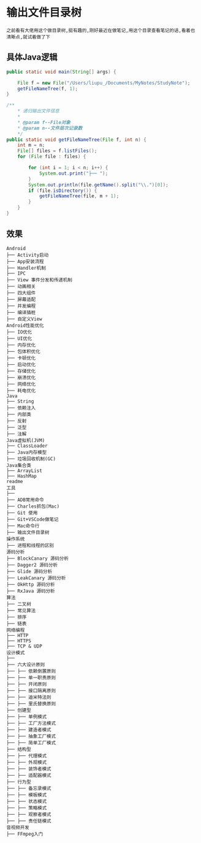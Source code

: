 # 输出文件目录树

    之前看有大佬用这个做目录树,挺有趣的,刚好最近在做笔记,用这个目录查看笔记的话,看着也清晰点,就试着做了下

## 具体Java逻辑

``` java
public static void main(String[] args) {

    File f = new File("/Users/liupu_/Documents/MyNotes/StudyNote");
    getFileNameTree(f, 1);
}

/**
    * 递归输出文件信息
    *
    * @param f--File对象
    * @param n--文件层次记录数
    */
public static void getFileNameTree(File f, int n) {
    int m = n;
    File[] files = f.listFiles();
    for (File file : files) {

        for (int i = 1; i < n; i++) {
            System.out.print("├── ");
        }
        System.out.println(file.getName().split("\\.")[0]);
        if (file.isDirectory()) {
            getFileNameTree(file, m + 1);
        }
    }
}
```

## 效果
    Android
    ├── Activity启动
    ├── App安装流程
    ├── Handler机制
    ├── IPC
    ├── View 事件分发和传递机制
    ├── 动画相关
    ├── 四大组件
    ├── 屏幕适配
    ├── 并发编程
    ├── 编译插桩
    ├── 自定义View
    Android性能优化
    ├── IO优化
    ├── UI优化
    ├── 内存优化
    ├── 包体积优化
    ├── 卡顿优化
    ├── 启动优化
    ├── 存储优化
    ├── 崩溃优化
    ├── 网络优化
    ├── 耗电优化
    Java
    ├── String
    ├── 依赖注入
    ├── 内部类
    ├── 反射
    ├── 泛型
    ├── 注解
    Java虚拟机(JVM)
    ├── ClassLoader
    ├── Java内存模型
    ├── 垃圾回收机制(GC)
    Java集合类
    ├── ArrayList
    ├── HashMap
    readme
    工具
    ├── 
    ├── ADB常用命令
    ├── Charles抓包(Mac)
    ├── Git 使用
    ├── Git+VSCode做笔记
    ├── Mac命令行
    ├── 输出文件目录树
    操作系统
    ├── 进程和线程的区别
    源码分析
    ├── BlockCanary 源码分析
    ├── Dagger2 源码分析
    ├── Glide 源码分析
    ├── LeakCanary 源码分析
    ├── OkHttp 源码分析
    ├── RxJava 源码分析
    算法
    ├── 二叉树
    ├── 常见算法
    ├── 排序
    ├── 链表
    网络编程
    ├── HTTP
    ├── HTTPS
    ├── TCP & UDP
    设计模式
    ├── 
    ├── 六大设计原则
    ├── ├── 依赖倒置原则
    ├── ├── 单一职责原则
    ├── ├── 开闭原则
    ├── ├── 接口隔离原则
    ├── ├── 迪米特法则
    ├── ├── 里氏替换原则
    ├── 创建型
    ├── ├── 单例模式
    ├── ├── 工厂方法模式
    ├── ├── 建造者模式
    ├── ├── 抽象工厂模式
    ├── ├── 简单工厂模式
    ├── 结构型
    ├── ├── 代理模式
    ├── ├── 外观模式
    ├── ├── 装饰者模式
    ├── ├── 适配器模式
    ├── 行为型
    ├── ├── 备忘录模式
    ├── ├── 模板模式
    ├── ├── 状态模式
    ├── ├── 策略模式
    ├── ├── 观察者模式
    ├── ├── 责任链模式
    音视频开发
    ├── FFmpeg入门
        